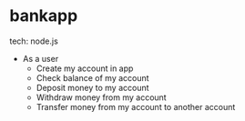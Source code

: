 # bankapp

tech: node.js

- As a user 
  - Create my account in app
  - Check balance of my account
  - Deposit money to my account
  - Withdraw money from my account
  - Transfer money from my account to another account
  
  

